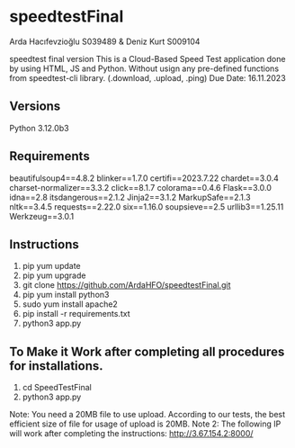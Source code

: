 # speedtestFinal

Arda Hacıfevzioğlu S039489 & Deniz Kurt S009104

speedtest final version
This is a Cloud-Based Speed Test application done by using HTML, JS and Python. Without usign any pre-defined functions from speedtest-cli library. (.download, .upload, .ping)
Due Date: 16.11.2023

Versions
--------
Python 3.12.0b3

Requirements
------------
beautifulsoup4==4.8.2
blinker==1.7.0
certifi==2023.7.22
chardet==3.0.4
charset-normalizer==3.3.2
click==8.1.7
colorama==0.4.6
Flask==3.0.0
idna==2.8
itsdangerous==2.1.2
Jinja2==3.1.2
MarkupSafe==2.1.3
nltk==3.4.5
requests==2.22.0
six==1.16.0
soupsieve==2.5
urllib3==1.25.11
Werkzeug==3.0.1

Instructions
------------

1) pip yum update
2) pip yum upgrade
3) git clone https://github.com/ArdaHFO/speedtestFinal.git
4) pip yum install python3
5) sudo yum install apache2
6) pip install -r requirements.txt
7) python3 app.py

To Make it Work after completing all procedures for installations.
------------------------------------------------------------------
1) cd SpeedTestFinal
2) python3 app.py

Note: You need a 20MB file to use upload. According to our tests, the best efficient size of file for usage of upload is 20MB.
Note 2: The following IP will work after completing the instructions: http://3.67.154.2:8000/ 

